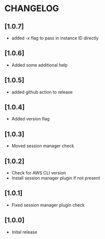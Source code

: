 # CHANGELOG

## [1.0.7]

- added -x flag to pass in instance ID directly

## [1.0.6]

- Added some additional help

## [1.0.5]

- added github action to release

## [1.0.4]

- Added version flag

## [1.0.3]

- Moved session manager check

## [1.0.2]

- Check for AWS CLI version
- Install session manager plugin if not present

## [1.0.1]

- Fixed session manager plugin check

## [1.0.0]

- Inital release
